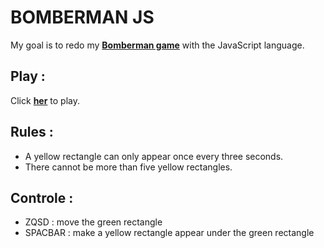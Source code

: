 
# BOMBERMAN JS

My goal is to redo my __[Bomberman game](https://github.com/ValentinVacher/BOMBERMAN.git)__ with the JavaScript language.
## Play :

Click __[her](https://valentinvacher.github.io/BOMBERMAN-JS/)__ to play.
## Rules :

- A yellow rectangle can only appear once every three seconds. 
- There cannot be more than five yellow rectangles.
## Controle :

- ZQSD : move the green rectangle
- SPACBAR : make a yellow rectangle appear under the green rectangle